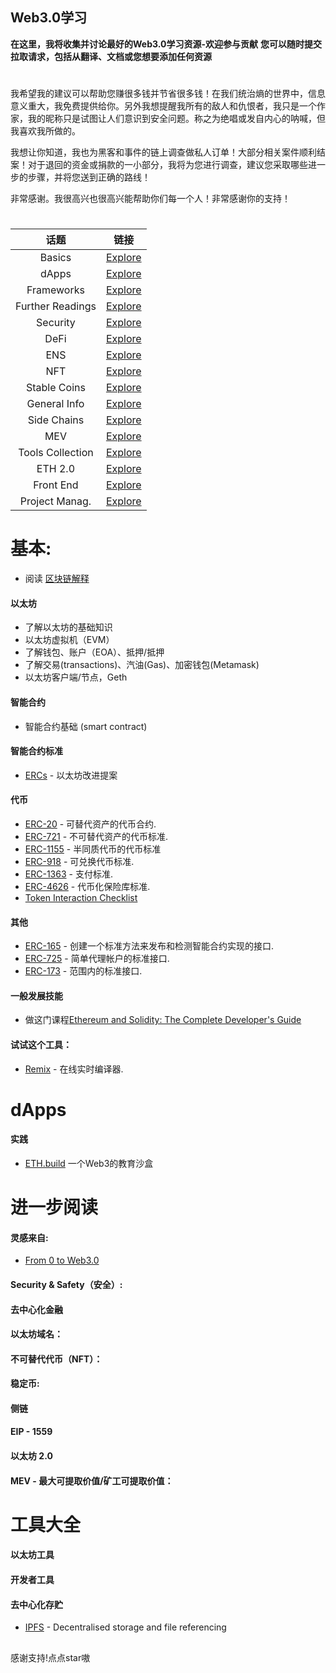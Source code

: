 
## Web3.0学习

**在这里，我将收集并讨论最好的Web3.0学习资源-欢迎参与贡献**
**您可以随时提交拉取请求，包括从翻译、文档或您想要添加任何资源**

#
我希望我的建议可以帮助您赚很多钱并节省很多钱！在我们统治熵的世界中，信息意义重大，我免费提供给你。另外我想提醒我所有的敌人和仇恨者，我只是一个作家，我的昵称只是试图让人们意识到安全问题。称之为绝唱或发自内心的呐喊，但我喜欢我所做的。

我想让你知道，我也为黑客和事件的链上调查做私人订单！大部分相关案件顺利结案！对于退回的资金或捐款的一小部分，我将为您进行调查，建议您采取哪些进一步的步骤，并将您送到正确的路线！

非常感谢。我很高兴也很高兴能帮助你们每一个人！非常感谢你的支持！


#


</details>

|      话题       | 链接                                                                                                           |
| :--------------: | ------------------------------------------------------------------------------------------------------------------------- |
|      Basics      | [Explore](https://github.com/jameslee-7/Web3.0-club#basics)                                                   |
|      dApps       | [Explore](https://github.com/jameslee-7/Web3.0-club#dapps)                                                    |
|    Frameworks    | [Explore](https://github.com/jameslee-7/Web3.0-club#frameworks)                                                                                  |
| Further Readings | [Explore](https://github.com/jameslee-7/Web3.0-club#further-readings)                                         |
|     Security     | [Explore](https://github.com/jameslee-7/Web3.0-club#security--safety)                                         |
|       DeFi       | [Explore](https://github.com/jameslee-7/Web3.0-club#defi)                                                     |
|       ENS        | [Explore](https://github.com/jameslee-7/Web3.0-club#ethereum-name-service)                                    |
|       NFT        | [Explore](https://github.com/jameslee-7/Web3.0-club#non-fungible-token-nft)                                   |
|   Stable Coins   | [Explore](https://github.com/jameslee-7/Web3.0-club#stable-coins)                                             |
|   General Info   | [Explore](https://github.com/jameslee-7/Web3.0-club#ethereum-tools)                                           |
|   Side Chains    | [Explore](https://github.com/jameslee-7/Web3.0-club#side-chains)                                              |
|       MEV        | [Explore](https://github.com/jameslee-7/Web3.0-club#mev---maximal-extractable-value--miner-extractable-value) |
| Tools Collection | [Explore](https://github.com/jameslee-7/Web3.0-club#tools-collection)                                         |
|     ETH 2.0      | [Explore](https://github.com/jameslee-7/Web3.0-clubp#ethereum-20)                                              |
|    Front End     | [Explore](https://github.com/jameslee-7/Web3.0-club#front-end)                                                |
|  Project Manag.  | [Explore](https://github.com/jameslee-7/Web3.0-club#project-management)                                       |

#


# 基本:
- 阅读 [区块链解释](https://www.investopedia.com/terms/b/blockchain.asp)


#### 以太坊
- 了解以太坊的基础知识
- 以太坊虚拟机（EVM）
- 了解钱包、账户（EOA）、抵押/抵押
- 了解交易(transactions)、汽油(Gas)、加密钱包(Metamask)
- 以太坊客户端/节点，Geth

#### 智能合约

- 智能合约基础 (smart contract)


#### 智能合约标准

- [ERCs](https://eips.ethereum.org/erc) - 以太坊改进提案

#### 代币

- [ERC-20](https://eips.ethereum.org/EIPS/eip-20) - 可替代资产的代币合约.
- [ERC-721](https://github.com/ethereum/eips/issues/721) - 不可替代资产的代币标准.
- [ERC-1155](https://eips.ethereum.org/EIPS/eip-1155) - 半同质代币的代币标准
- [ERC-918](https://eips.ethereum.org/EIPS/eip-918) - 可兑换代币标准.
- [ERC-1363](https://eips.ethereum.org/EIPS/eip-1363) - 支付标准.
- [ERC-4626](https://eips.ethereum.org/EIPS/eip-4626) - 代币化保险库标准.
- [Token Interaction Checklist](https://consensys.net/diligence/blog/2020/11/token-interaction-checklist/)

#### 其他

- [ERC-165](https://eips.ethereum.org/EIPS/eip-165) - 创建一个标准方法来发布和检测智能合约实现的接口.
- [ERC-725](https://eips.ethereum.org/EIPS/eip-725) - 简单代理帐户的标准接口.
- [ERC-173](https://eips.ethereum.org/EIPS/eip-173) - 范围内的标准接口.

#### 一般发展技能

- 做这门课程[Ethereum and Solidity: The Complete Developer's Guide](https://www.udemy.com/ethereum-and-solidity-the-complete-developers-guide/)


#### 试试这个工具：


- [Remix](https://remix.ethereum.org/) - 在线实时编译器.


# dApps




#### 实践

- [ETH.build](https://eth.build/) 一个Web3的教育沙盒



# 进一步阅读

#### 灵感来自:

- [From 0 to Web3.0](https://github.com/kay-is/web3-from-zero)


#### Security & Safety（安全）:



#### 去中心化金融



#### 以太坊域名：


#### 不可替代代币（NFT）：



#### 稳定币:


#### 侧链



#### EIP - 1559


#### 以太坊 2.0



#### MEV - 最大可提取价值/矿工可提取价值：




# 工具大全

#### 以太坊工具


#### 开发者工具



#### 去中心化存贮

- [IPFS](https://ipfs.io/) - Decentralised storage and file referencing



##
感谢支持!点点star嗷 
